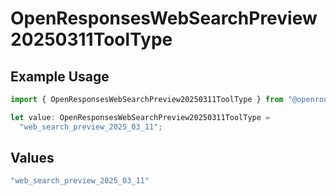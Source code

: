 # OpenResponsesWebSearchPreview20250311ToolType

## Example Usage

```typescript
import { OpenResponsesWebSearchPreview20250311ToolType } from "@openrouter/sdk/models";

let value: OpenResponsesWebSearchPreview20250311ToolType =
  "web_search_preview_2025_03_11";
```

## Values

```typescript
"web_search_preview_2025_03_11"
```
